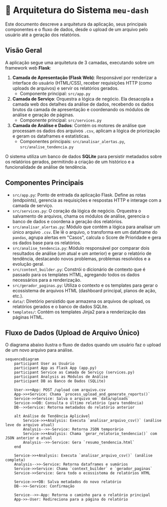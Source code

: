 # 📐 Arquitetura do Sistema `meu-dash`

Este documento descreve a arquitetura da aplicação, seus principais componentes e o fluxo de dados, desde o upload de um arquivo pelo usuário até a geração dos relatórios.

## Visão Geral

A aplicação segue uma arquitetura de 3 camadas, executando sobre um framework web **Flask**:

1. **Camada de Apresentação (Flask Web)**: Responsável por renderizar a interface do usuário (HTML/CSS), receber requisições HTTP (como uploads de arquivos) e servir os relatórios gerados.
    - Componente principal: `src/app.py`
2. **Camada de Serviço**: Orquestra a lógica de negócio. Ela desacopla a camada web dos detalhes da análise de dados, recebendo os dados brutos da camada de apresentação e coordenando os módulos de análise e geração de páginas.
    - Componente principal: `src/services.py`
3. **Camada de Análise e Dados**: Contém os motores de análise que processam os dados dos arquivos `.csv`, aplicam a lógica de priorização e geram os dataframes e estatísticas.
    - Componentes principais: `src/analisar_alertas.py`, `src/analise_tendencia.py`

O sistema utiliza um banco de dados **SQLite** para persistir metadados sobre os relatórios gerados, permitindo a criação de um histórico e a funcionalidade de análise de tendência.

## Componentes Principais

- `src/app.py`: Ponto de entrada da aplicação Flask. Define as rotas (endpoints), gerencia as requisições e respostas HTTP e interage com a camada de serviço.
- `src/services.py`: O coração da lógica de negócio. Orquestra o salvamento de arquivos, chama os módulos de análise, gerencia o banco de dados e coordena a geração dos relatórios.
- `src/analisar_alertas.py`: Módulo que contém a lógica para analisar um único arquivo `.csv`. Ele lê o arquivo, o transforma em um dataframe do `pandas`, agrupa alertas em "Casos", calcula o Score de Prioridade e gera os dados base para os relatórios.
- `src/analise_tendencia.py`: Módulo responsável por comparar dois resultados de análise (um atual e um anterior) e gerar o relatório de tendência, destacando novos problemas, problemas resolvidos e a evolução geral.
- `src/context_builder.py`: Constrói o dicionário de contexto que é passado para os templates HTML, agregando todos os dados necessários para a renderização.
- `src/gerador_paginas.py`: Utiliza o contexto e os templates para gerar o ecossistema de arquivos HTML (dashboard principal, planos de ação, etc.).
- `data/`: Diretório persistido que armazena os arquivos de upload, os relatórios gerados e o banco de dados SQLite.
- `templates/`: Contém os templates Jinja2 para a renderização das páginas HTML.

## Fluxo de Dados (Upload de Arquivo Único)

O diagrama abaixo ilustra o fluxo de dados quando um usuário faz o upload de um novo arquivo para análise.

```mermaid
sequenceDiagram
    participant User as Usuário
    participant App as Flask App (app.py)
    participant Service as Camada de Serviço (services.py)
    participant Analysis as Módulos de Análise
    participant DB as Banco de Dados (SQLite)

    User->>+App: POST /upload com arquivo.csv
    App->>+Service: Chama `process_upload_and_generate_reports()`
    Service->>Service: Salva o arquivo em `data/uploads`
    Service->>DB: Consulta o último relatório (para tendência)
    DB-->>Service: Retorna metadados do relatório anterior
    
    alt Análise de Tendência Aplicável
        Service->>+Analysis: Executa `analisar_arquivo_csv()` (análise leve do arquivo atual)
        Analysis-->>-Service: Retorna JSON temporário
        Service->>+Analysis: Chama `gerar_relatorio_tendencia()` com JSON anterior e atual
        Analysis-->>-Service: Gera `resumo_tendencia.html`
    end

    Service->>+Analysis: Executa `analisar_arquivo_csv()` (análise completa)
    Analysis-->>-Service: Retorna dataframes e sumários
    Service->>Service: Chama `context_builder` e `gerador_paginas`
    Service->>Service: Gera todo o ecossistema de relatórios HTML
    
    Service->>+DB: Salva metadados do novo relatório
    DB-->>-Service: Confirmação
    
    Service-->>-App: Retorna o caminho para o relatório principal
    App->>-User: Redireciona para a página do relatório
```
